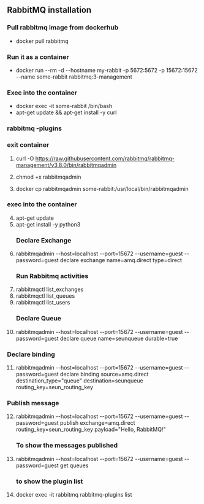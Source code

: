 ## RabbitMQ installation
### Pull rabbitmq image from dockerhub
- docker pull rabbitmq
### Run it as a container
- docker run --rm -d --hostname my-rabbit -p 5672:5672 -p 15672:15672 --name some-rabbit rabbitmq:3-management
### Exec into the container
- docker exec -it some-rabbit /bin/bash
- apt-get update && apt-get install -y curl
### rabbitmq -plugins
### exit container
1. curl -O https://raw.githubusercontent.com/rabbitmq/rabbitmq-management/v3.8.0/bin/rabbitmqadmin
2. chmod +x rabbitmqadmin

3. docker cp rabbitmqadmin some-rabbit:/usr/local/bin/rabbitmqadmin
### exec into the container
4. apt-get update
5. apt-get install -y python3
   ### Declare Exchange
6. rabbitmqadmin --host=localhost --port=15672 --username=guest --password=guest declare exchange name=amq.direct type=direct
   ### Run Rabbitmq activities
7. rabbitmqctl list_exchanges
8. rabbitmqctl list_queues
9. rabbitmqctl list_users
    ### Declare Queue
10. rabbitmqadmin --host=localhost --port=15672 --username=guest --password=guest declare queue name=seunqueue durable=true
   ### Declare binding
11. rabbitmqadmin --host=localhost --port=15672 --username=guest --password=guest declare binding source=amq.direct destination_type="queue" destination=seunqueue routing_key=seun_routing_key
   ### Publish message
12. rabbitmqadmin --host=localhost --port=15672 --username=guest --password=guest publish exchange=amq.direct routing_key=seun_routing_key payload="Hello, RabbitMQ!"
    ### To show the messages published
13. rabbitmqadmin --host=localhost --port=15672 --username=guest --password=guest get queues
    ### to show the plugin list
14. docker exec -it rabbitmq rabbitmq-plugins list
